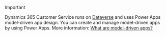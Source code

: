 > [!IMPORTANT]
> Dynamics 365 Customer Service runs on [Dataverse](/powerapps/maker/data-platform/data-platform-intro) and uses Power Apps model-driven app design. You can create and manage model-driven apps by using Power Apps. More information: [What are model-driven apps?](/powerapps/maker/model-driven-apps/model-driven-app-overview)
